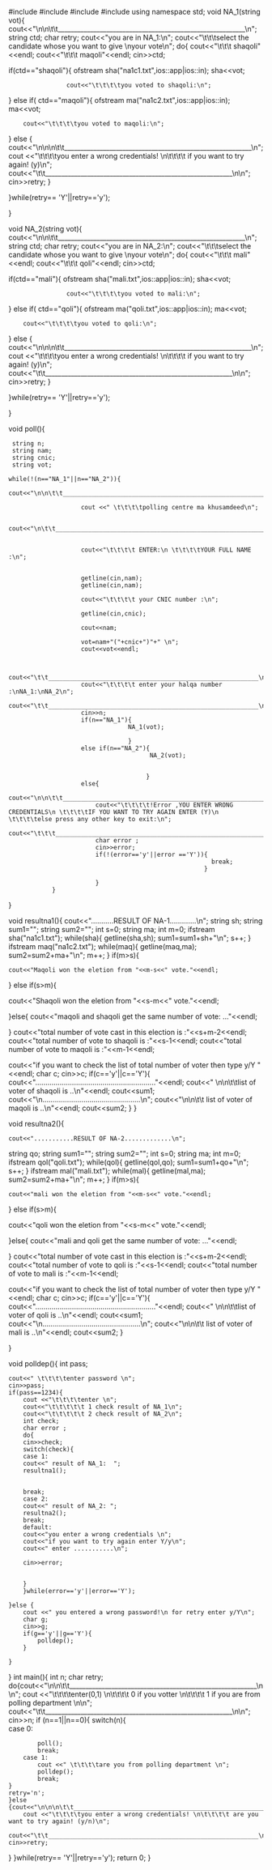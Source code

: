 #include<iostream>
#include<string>
#include<sstream>
#include<fstream>
using namespace std;
void NA_1(string vot){
	cout<<"\n\n\t\t__________________________________________________________\n";
    string ctd;
    char retry;
    cout<<"you are in NA_1:\n";
    cout<<"\t\t\tselect the candidate whose you want to give \nyour vote\n";
do{
    cout<<"\t\t\t shaqoli"<<endl;
    cout<<"\t\t\t maqoli"<<endl;
    cin>>ctd;

if(ctd=="shaqoli"){
	                ofstream sha("na1c1.txt",ios::app|ios::in);
	                sha<<vot;
	                
	                cout<<"\t\t\t\tyou voted to shaqoli:\n";

}
else if(
	    ctd=="maqoli"){
		ofstream ma("na1c2.txt",ios::app|ios::in);
	    ma<<vot;
	    
	    cout<<"\t\t\t\tyou voted to maqoli:\n";
}
else {
	    cout<<"\n\n\n\t\t__________________________________________________________\n";
		cout <<"\t\t\t\tyou enter a wrong credentials! \n\t\t\t\t if you want to try again! (y)\n";
		cout<<"\t\t__________________________________________________________\n\n";
	    cin>>retry;
}

}while(retry== 'Y'||retry=='y');

}

void NA_2(string vot){
	cout<<"\n\n\t\t__________________________________________________________\n";
    string ctd;
    char retry;
    cout<<"you are in NA_2:\n";
    cout<<"\t\t\tselect the candidate whose you want to give \nyour vote\n";
do{
    cout<<"\t\t\t mali"<<endl;
    cout<<"\t\t\t qoli"<<endl;
    cin>>ctd;

if(ctd=="mali"){
	                ofstream sha("mali.txt",ios::app|ios::in);
	                sha<<vot;
	                
	                cout<<"\t\t\t\tyou voted to mali:\n";

}
else if(
	    ctd=="qoli"){
	    ofstream ma("qoli.txt",ios::app|ios::in);
	    ma<<vot;
	    
	    cout<<"\t\t\t\tyou voted to qoli:\n";
}
else {
	    cout<<"\n\n\n\t\t__________________________________________________________\n";
		cout <<"\t\t\t\tyou enter a wrong credentials! \n\t\t\t\t if you want to try again! (y)\n";
		cout<<"\t\t__________________________________________________________\n\n";
	    cin>>retry;
}

}while(retry== 'Y'||retry=='y');

}


void poll(){
	
	 string n;
     string nam;
     string cnic;
     string vot;
	
	while(!(n=="NA_1"||n=="NA_2")){
	                   	cout<<"\n\n\t\t__________________________________________________________\n";

		                cout <<" \t\t\t\tpolling centre ma khusamdeed\n";

                        cout<<"\n\t\t__________________________________________________________\n";

	
                        cout<<"\t\t\t\t ENTER:\n \t\t\t\tYOUR FULL NAME :\n";


                        getline(cin,nam);
                        getline(cin,nam);

                        cout<<"\t\t\t\t your CNIC number :\n";

                        getline(cin,cnic);

                        cout<<nam;

                        vot=nam+"("+cnic+")"+" \n";
                        cout<<vot<<endl;


                        cout<<"\t\t__________________________________________________________\n";
		                cout<<"\t\t\t\t enter your halqa number :\nNA_1:\nNA_2\n";
	                 	cout<<"\t\t__________________________________________________________\n";
		                cin>>n;
                        if(n=="NA_1"){
		                             NA_1(vot);

                                     }
                        else if(n=="NA_2"){
	                                       NA_2(vot);
		

                                          }
						else{
	                        cout<<"\n\n\t\t__________________________________________________________\n";
                            cout<<"\t\t\t\t!Error ,YOU ENTER WRONG CREDENTIALS\n \t\t\t\tIF YOU WANT TO TRY AGAIN ENTER (Y)\n \t\t\t\telse press any other key to exit:\n";
	                    	cout<<"\t\t\t__________________________________________________________\n";
		                 	char error ;
		                 	cin>>error;
		                	if(!(error=='y'||error =='Y')){
			                                            	break;
			                                              }
	
                            }
	            }
}


void resultna1(){
cout<<"...........RESULT OF NA-1.............\n";
string sh;
string sum1="";
string sum2="";
int s=0;
string ma;
int m=0;
ifstream sha("na1c1.txt");
while(sha){
	getline(sha,sh);
	sum1=sum1+sh+"\n";
s++;
}
ifstream maq("na1c2.txt");
while(maq){
	getline(maq,ma);
	sum2=sum2+ma+"\n";
m++;
}
if(m>s){

	cout<<"Maqoli won the eletion from "<<m-s<<" vote."<<endl;

} else if(s>m){

cout<<"Shaqoli won the eletion from "<<s-m<<" vote."<<endl;

}else{
	cout<<"maqoli and shaqoli get the same number of vote:  ..."<<endl;

}
cout<<"total number of vote cast in this election is :"<<s+m-2<<endl;
cout<<"total number of vote to shaqoli is :"<<s-1<<endl;
cout<<"total number of vote to maqoli is :"<<m-1<<endl;

cout<<"if you want to check the list of total number of voter then type y/Y "<<endl;
char c;
cin>>c;
if(c=='y'||c=='Y'){
	cout<<"..........................................................."<<endl;
	cout<<" \n\n\t\tlist of voter of shaqoli is ..\n"<<endl;
	cout<<sum1;
	cout<<"\n................................................\n";
		cout<<"\n\n\t\t list of voter of maqoli is ..\n"<<endl;
	cout<<sum2;
}
}

void resultna2(){


	cout<<"...........RESULT OF NA-2.............\n";
string qo;
string sum1="";
string sum2="";
int s=0;
string ma;
int m=0;
ifstream qol("qoli.txt");
while(qol){
	getline(qol,qo);
	sum1=sum1+qo+"\n";
s++;
}
ifstream mal("mali.txt");
while(mal){
	getline(mal,ma);
	sum2=sum2+ma+"\n";
m++;
}
if(m>s){

	cout<<"mali won the eletion from "<<m-s<<" vote."<<endl;

} else if(s>m){

cout<<"qoli won the eletion from "<<s-m<<" vote."<<endl;

}else{
	cout<<"mali and qoli get the same number of vote:  ..."<<endl;

}
cout<<"total number of vote cast in this election is :"<<s+m-2<<endl;
cout<<"total number of vote to qoli is :"<<s-1<<endl;
cout<<"total number of vote to mali is :"<<m-1<<endl;

cout<<"if you want to check the list of total number of voter then type y/Y "<<endl;
char c;
cin>>c;
if(c=='y'||c=='Y'){
	cout<<"..........................................................."<<endl;
	cout<<" \n\n\t\tlist of voter of qoli is ..\n"<<endl;
	cout<<sum1;
	cout<<"\n................................................\n";
		cout<<"\n\n\t\t list of voter of mali is ..\n"<<endl;
	cout<<sum2;
}

	
}

void polldep(){
	int  pass;
	
	cout<<" \t\t\t\tenter password \n";
	cin>>pass;
	if(pass==1234){
		cout <<"\t\t\t\tenter \n";
		cout<<"\t\t\t\t\t 1 check result of NA_1\n";
		cout<<"\t\t\t\t\t 2 check result of NA_2\n";
		int check;
		char error ;
		do{
		cin>>check;
		switch(check){
        case 1:
		cout<<" result of NA_1:  ";
        resultna1();


		break;
		case 2:
		cout<<" result of NA_2: ";
		resultna2();
		break;
		default:
		cout<<"you enter a wrong credentials \n";
		cout<<"if you want to try again enter Y/y\n";
		cout<<" enter ...........\n";
		
		cin>>error;


		}
		}while(error=='y'||error=='Y');

	}else {
		cout <<" you entered a wrong password!\n for retry enter y/Y\n";
		char g;
		cin>>g;
		if(g=='y'||g=='Y'){
			polldep();
		}

	}
}
int main(){
	int n;
	char retry;
	do{cout<<"\n\n\t\t__________________________________________________________\n\n";
		cout <<"\t\t\t\tenter(0,1) \n\t\t\t\t 0 if you votter \n\t\t\t\t 1 if you are from polling department \n\n";   
		cout<<"\t\t__________________________________________________________\n\n";
	    cin>>n;
	if (n==1||n==0){
	switch(n){		
		case 0:
			
			poll();
			break;
	    case 1:
	    	cout <<" \t\t\t\tare you from polling department \n";
	    	polldep();
	    	break;	    
	}
	retry='n';
	}else {cout<<"\n\n\n\t\t__________________________________________________________\n";
		cout <<"\t\t\t\tyou enter a wrong credentials! \n\t\t\t\t are you want to try again! (y/n)\n";
		cout<<"\t\t__________________________________________________________\n\n";
	cin>>retry;
	
}
}while(retry== 'Y'||retry=='y');
	return 0;
}
